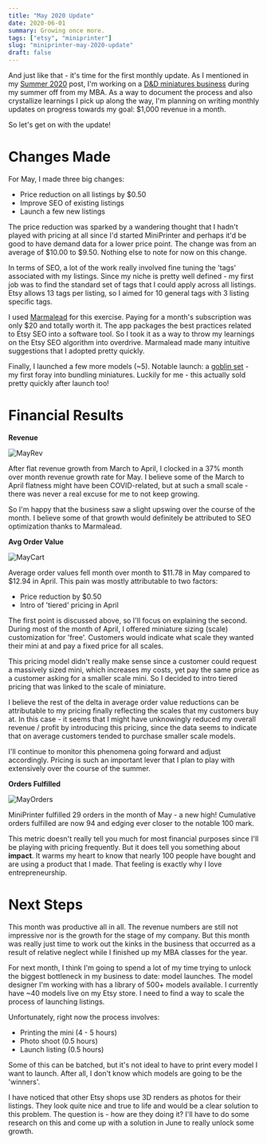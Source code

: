 ```yaml
---
title: "May 2020 Update"
date: 2020-06-01
summary: Growing once more.
tags: ["etsy", "miniprinter"]
slug: "miniprinter-may-2020-update"
draft: false
---
```


And just like that - it's time for the first monthly update. As I mentioned in my [Summer 2020](https://www.aadhi.rocks/posts/summer-2020-update/) post, I'm working on a [D&D miniatures business](https://www.etsy.com/shop/miniprinter) during my summer off from my MBA. As a way to document the process and also crystallize learnings I pick up along the way, I'm planning on writing monthly updates on progress towards my goal: $1,000 revenue in a month.

So let's get on with the update!

# Changes Made

For May, I made three big changes:

- Price reduction on all listings by $0.50
- Improve SEO of existing listings
- Launch a few new listings

The price reduction was sparked by a wandering thought that I hadn't played with pricing at all since I'd started MiniPrinter and perhaps it'd be good to have demand data for a lower price point. The change was from an average of $10.00 to $9.50. Nothing else to note for now on this change.

In terms of SEO, a lot of the work really involved fine tuning the 'tags' associated with my listings. Since my niche is pretty well defined - my first job was to find the standard set of tags that I could apply across  all listings. Etsy allows 13 tags per listing, so I aimed for 10 general tags with 3 listing specific tags.

I used [Marmalead](https://marmalead.com/) for this exercise. Paying for a month's subscription was only $20 and totally worth it. The app packages the best practices related to Etsy SEO into a software tool. So I took it as a way to throw my learnings on the Etsy SEO algorithm into overdrive. Marmalead made many intuitive suggestions that I adopted pretty quickly.

Finally, I launched a few more models (~5). Notable launch: a [goblin set](https://www.etsy.com/listing/814652373/goblin-miniatures-set-goblin-gang-goblin) - my first foray into bundling miniatures. Luckily for me - this actually sold pretty quickly after launch too!

# Financial Results

**Revenue**

![MayRev](/may-update/may-rev.png)

After flat revenue growth from March to April, I clocked in a 37% month over month revenue growth rate for May. I believe some of the March to April flatness might have been COVID-related, but at such a small scale - there was never a real excuse for me to not keep growing.

So I'm happy that the business saw a slight upswing over the course of the month. I believe some of that growth would definitely be attributed to SEO optimization thanks to Marmalead.

**Avg Order Value**

![MayCart](/may-update/may-avg-cart.png)

Average order values fell month over month to $11.78 in May compared to $12.94 in April. This pain was mostly attributable to two factors:

- Price reduction by $0.50
- Intro of 'tiered' pricing in April

The first point is discussed above, so I'll focus on explaining the second. During most of the month of April, I offered miniature sizing (scale) customization for 'free'. Customers would indicate what scale they wanted their mini at and pay a fixed price for all scales.

This pricing model didn't really make sense since a customer could request a massively sized mini, which increases my costs, yet pay the same price as a customer asking for a smaller scale mini. So I decided to intro tiered pricing that was linked to the scale of miniature.

I believe the rest of the delta in average order value reductions can be attributable to my pricing finally reflecting the scales that my customers buy at. In this case - it seems that I might have unknowingly reduced my overall revenue / profit by introducing this pricing, since the data seems to indicate that on average customers tended to purchase smaller scale models.

I'll continue to monitor this phenomena going forward and adjust accordingly. Pricing is such an important lever that I plan to play with extensively over the course of the summer.

**Orders Fulfilled**

![MayOrders](/may-update/may-orders.png)

MiniPrinter fulfilled 29 orders in the month of May - a new high! Cumulative orders fulfilled are now 94 and edging ever closer to the notable 100 mark.

This metric doesn't really tell you much for most financial purposes since I'll be playing with pricing frequently. But it does tell you something about **impact**. It warms my heart to know that nearly 100 people have bought and are using a product that I made. That feeling is exactly why I love entrepreneurship.

# Next Steps

This month was productive all in all. The revenue numbers are still not impressive nor is the growth for the stage of my company. But this month was really just time to work out the kinks in the business that occurred as a result of relative neglect while I finished up my MBA classes for the year.

For next month, I think I'm going to spend a lot of my time trying to unlock the biggest bottleneck in my business to date: model launches. The model designer I'm working with has a library of 500+ models available. I currently have ~40 models live on my Etsy store. I need to find a way to scale the process of launching listings.

Unfortunately, right now the process involves:

- Printing the mini (4 - 5 hours)
- Photo shoot (0.5 hours)
- Launch listing (0.5 hours)

Some of this can be batched, but it's not ideal to have to print every model I want to launch. After all, I don't know which models are going to be the 'winners'.

I have noticed that other Etsy shops use 3D renders as photos for their listings. They look quite nice and true to life and would be a clear solution to this problem. The question is - how are they doing it? I'll have to do some research on this and come up with a solution in June to really unlock some growth.